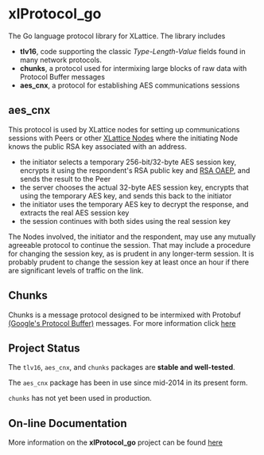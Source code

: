 # xlProtocol_go

The Go language protocol library for XLattice.  The library includes

* **tlv16**, code supporting the classic *Type-Length-Value* fields
found in many network protocols.
* **chunks**, a protocol used for intermixing large blocks of raw data
with Protocol Buffer messages
* **aes_cnx**, a protocol for establishing AES communications sessions

## aes_cnx

This protocol is used by XLattice nodes for setting up communications
sessions with Peers or other
[XLattice Nodes](https://jddixon.github.io/xlNode_go)
where the initiating Node knows the public RSA key associated with an
address.

* the initiator selects a temporary 256-bit/32-byte AES session key,
  encrypts it using the respondent's RSA public key and
  [RSA OAEP](https://en.wikipedia.org/wiki/Optimal_asymmetric_encryption_padding),
  and sends the result to the Peer
* the server chooses the actual 32-byte AES session key, encrypts that using
  the temporary AES key, and sends this back to the initiator
* the initiator uses the temporary AES key to decrypt the response, and
  extracts the real AES session key
* the session continues with both sides using the real session key

The Nodes involved, the initiator and the respondent, may use any mutually
agreeable protocol to continue the session.  That may include a procedure
for changing the session key, as is prudent in any longer-term session.
It is probably prudent to change the session key at least once an hour if
there are significant levels of traffic on the link.

## Chunks

Chunks is a message protocol designed to be intermixed with Protobuf
[(Google's Protocol Buffer)](http://github.com/golang/protobuf/) messages.
For more information click
[here](chunks.html)

## Project Status

The `tlv16`, `aes_cnx`, and `chunks` packages are **stable and well-tested**.

The `aes_cnx` package has been in use since mid-2014 in its present form.

`chunks` has not yet been used in production.

## On-line Documentation

More information on the **xlProtocol_go** project can be found
[here](https://jddixon.github.io/xlProtocol_go)
